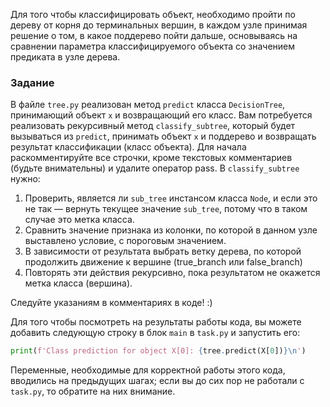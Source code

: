 Для того чтобы классифицировать объект, необходимо пройти по дереву от корня 
до терминальных вершин, в каждом узле принимая решение о том, в какое поддерево 
пойти дальше, основываясь на сравнении параметра классифицируемого объекта со значением 
предиката в узле дерева.

### Задание

В файле `tree.py` реализован метод `predict` класса `DecisionTree`, принимающий объект `x` и возвращающий его класс. 
Вам потребуется реализовать рекурсивный метод `classify_subtree`, который будет вызываться из `predict`, 
принимать объект `х` и поддерево и возвращать результат классификации (класс объекта). Для начала раскомментируйте 
все строчки, кроме текстовых комментариев (будьте внимательны) и удалите оператор pass.
В `classify_subtree` нужно:

1. Проверить, является ли `sub_tree` инстансом класса `Node`, и если это не так &mdash; вернуть 
   текущее значение `sub_tree`, потому что в таком случае это метка класса.
2. Сравнить значение признака из колонки, по которой в данном узле выставлено условие, с пороговым значением.
3. В зависимости от результата выбрать ветку дерева, по которой продолжить движение к вершине (true_branch или false_branch)
4. Повторять эти действия рекурсивно, пока результатом не окажется метка класса (вершина).

<div class="hint">Следуйте указаниям в комментариях в коде! :)</div>

Для того чтобы посмотреть на результаты работы кода, вы можете добавить
следующую строку в блок `main` в `task.py` и запустить его:
```python
print(f'Class prediction for object X[0]: {tree.predict(X[0])}\n')
```
Переменные, необходимые для корректной работы этого кода, вводились на предыдущих шагах;
если вы до сих пор не работали с `task.py`, то обратите на них внимание.
